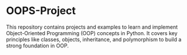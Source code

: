 # OOPS-Project
This repository contains projects and examples to learn and implement Object-Oriented Programming (OOP) concepts in Python. It covers key principles like classes, objects, inheritance, and polymorphism to build a strong foundation in OOP.
